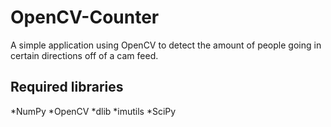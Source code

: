 # OpenCV-Counter

A simple application using OpenCV to detect the amount of people going in certain directions off of a cam feed.

## Required libraries

*NumPy
*OpenCV
*dlib
*imutils
*SciPy
